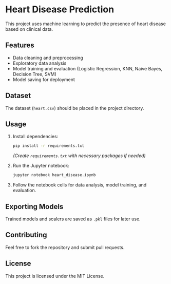 # Heart Disease Prediction

This project uses machine learning to predict the presence of heart disease based on clinical data.

## Features

- Data cleaning and preprocessing
- Exploratory data analysis
- Model training and evaluation (Logistic Regression, KNN, Naive Bayes, Decision Tree, SVM)
- Model saving for deployment

## Dataset

The dataset (`heart.csv`) should be placed in the project directory.

## Usage

1. Install dependencies:
    ```bash
    pip install -r requirements.txt
    ```
    *(Create `requirements.txt` with necessary packages if needed)*

2. Run the Jupyter notebook:
    ```bash
    jupyter notebook heart_disease.ipynb
    ```

3. Follow the notebook cells for data analysis, model training, and evaluation.

## Exporting Models

Trained models and scalers are saved as `.pkl` files for later use.

## Contributing

Feel free to fork the repository and submit pull requests.

## License

This project is licensed under the MIT License.
